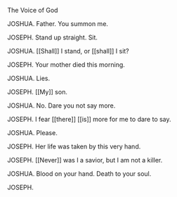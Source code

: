 The Voice of God

JOSHUA. Father. You summon me.

JOSEPH. Stand up straight. Sit.

JOSHUA. [[Shall]] I stand, or [[shall]] I sit?

JOSEPH. Your mother died this morning.

JOSHUA. Lies.

JOSEPH. [[My]] son.

JOSHUA. No. Dare you not say more.

JOSEPH. I fear [[there]] [[is]] more for me to dare to say.

JOSHUA. Please.

JOSEPH. Her life was taken by this very hand.


JOSEPH. [[Never]] was I a savior, but I am not a killer.

JOSHUA. Blood on your hand. Death to your soul.

JOSEPH. 